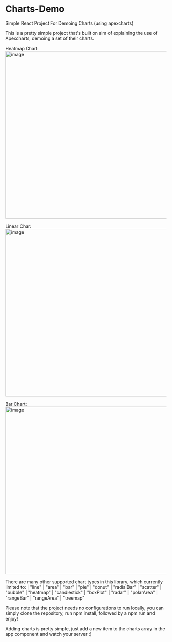 # Charts-Demo
Simple React Project For Demoing Charts (using apexcharts)

This is a pretty simple project that's built on aim of explaining the use of Apexcharts, demoing a set of their charts.

Heatmap Chart:
<img width="525" alt="image" src="https://github.com/AbdullahNjoum98/Charts-Demo/assets/56254725/2437274f-1a72-4b81-971f-259b3cfe806a">


Linear Char:
<img width="525" alt="image" src="https://github.com/AbdullahNjoum98/Charts-Demo/assets/56254725/664c10ec-a2a2-4d18-a2dd-eceab327b934">

Bar Chart:
<img width="525" alt="image" src="https://github.com/AbdullahNjoum98/Charts-Demo/assets/56254725/b5dc3339-c34e-4bed-b172-19eaca64209a">

There are many other supported chart types in this library, which currently limited to:
| "line"
| "area"
| "bar"
| "pie"
| "donut"
| "radialBar"
| "scatter"
| "bubble"
| "heatmap"
| "candlestick"
| "boxPlot"
| "radar"
| "polarArea"
| "rangeBar"
| "rangeArea"
| "treemap"

Please note that the project needs no configurations to run locally, you can simply clone the repository, run npm install, followed by a npm run and enjoy!

Adding charts is pretty simple, just add a new item to the charts array in the app component and watch your server :)
